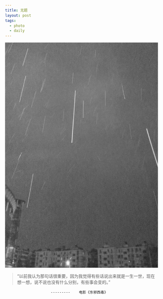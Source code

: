 ```yaml
---
title: 无题 
layout: post
tags:
  - photo
  - daily
---
```


![](/media/files/2016/01/12/snow_morning0640.jpg)

> “以前我认为那句话很重要，因为我觉得有些话说出来就是一生一世，现在想一想，说不说也没有什么分别，有些事会变的。” 

			             ---------    电影《东邪西毒》
